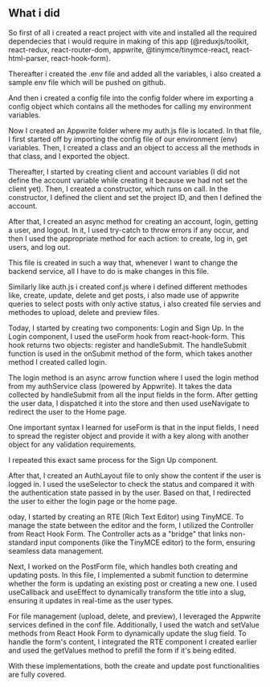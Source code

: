 ## What i did

So first of all i created a react project with vite and installed all the required dependecies that i would require in making of this app (@reduxjs/toolkit, react-redux, react-router-dom, appwrite, @tinymce/tinymce-react, react-html-parser, react-hook-form).

Thereafter i created the .env file and added all the variables, i also created a sample env file which will be pushed on github. 

And then i created a config file into the config folder where im exporting a config object which contains all the methodes for calling my environment variables.


Now I created an Appwrite folder where my auth.js file is located. In that file, I first started off by importing the config file of our environment (env) variables. Then, I created a class and an object to access all the methods in that class, and I exported the object.

Thereafter, I started by creating client and account variables (I did not define the account variable while creating it because we had not set the client yet). Then, I created a constructor, which runs on call. In the constructor, I defined the client and set the project ID, and then I defined the account.

After that, I created an async method for creating an account, login, getting a user, and logout. In it, I used try-catch to throw errors if any occur, and then I used the appropriate method for each action: to create, log in, get users, and log out.

This file is created in such a way that, whenever I want to change the backend service, all I have to do is make changes in this file.

Similarly like auth.js i created conf.js where i defined different methodes like, create, update, delete and get posts, i also made use of appwrite queries to select posts with only active status, i also created file servies and methodes to upload, delete and preview files. 

Today, I started by creating two components: Login and Sign Up. In the Login component, I used the useForm hook from react-hook-form. This hook returns two objects: register and handleSubmit. The handleSubmit function is used in the onSubmit method of the form, which takes another method I created called login.

The login method is an async arrow function where I used the login method from my authService class (powered by Appwrite). It takes the data collected by handleSubmit from all the input fields in the form. After getting the user data, I dispatched it into the store and then used useNavigate to redirect the user to the Home page.

One important syntax I learned for useForm is that in the input fields, I need to spread the register object and provide it with a key along with another object for any validation requirements.

I repeated this exact same process for the Sign Up component.

After that, I created an AuthLayout file to only show the content if the user is logged in. I used the useSelector to check the status and compared it with the authentication state passed in by the user. Based on that, I redirected the user to either the login page or the home page.

oday, I started by creating an RTE (Rich Text Editor) using TinyMCE. To manage the state between the editor and the form, I utilized the Controller from React Hook Form. The Controller acts as a "bridge" that links non-standard input components (like the TinyMCE editor) to the form, ensuring seamless data management.

Next, I worked on the PostForm file, which handles both creating and updating posts. In this file, I implemented a submit function to determine whether the form is updating an existing post or creating a new one. I used useCallback and useEffect to dynamically transform the title into a slug, ensuring it updates in real-time as the user types.

For file management (upload, delete, and preview), I leveraged the Appwrite services defined in the conf file. Additionally, I used the watch and setValue methods from React Hook Form to dynamically update the slug field. To handle the form's content, I integrated the RTE component I created earlier and used the getValues method to prefill the form if it's being edited.

With these implementations, both the create and update post functionalities are fully covered.